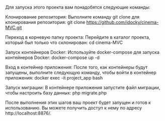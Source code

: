 Для запуска этого проекта вам понадобятся следующие команды:

Клонирование репозитория: Выполните команду git clone для клонирования репозитория:
git clone https://github.com/idocky/cinema-MVC.git

Переход в корневую папку проекта: Перейдите в каталог проекта, который был только что склонирован:
cd cinema-MVC

Запуск контейнеров Docker: Используйте docker-compose для запуска контейнеров Docker:
docker-compose up -d

Вход в контейнер приложения: После того, как контейнеры будут запущены, выполните следующую команду, чтобы войти в контейнер приложения:
docker exec -it project_app bash

Запуск миграции: В контейнере приложения запустите файл миграции, чтобы настроить базу данных:
php migrate.php


После выполнения этих шагов ваш проект будет запущен и готов к использованию. Вы можете получить доступ к нему по адресу http://localhost:8876/.